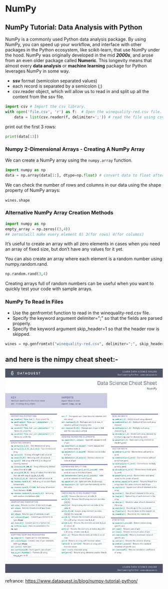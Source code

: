 # NumPy

## NumPy Tutorial: Data Analysis with Python

NumPy is a commonly used Python data analysis package. By using NumPy, you can speed up your workflow, and interface with other packages in the Python ecosystem, like scikit-learn, that use NumPy under the hood. NumPy was originally developed in the mid ***2000s***, and arose from an even older package called **Numeric**. This longevity means that almost every **data analysis** or **machine learning** package for Python leverages NumPy in some way.

- **ssv** format (semicolon separated values)
- each record is separated by a semicolon (;)
- csv.reader object, which will allow us to read in and split up all the content from the ssv file.

```py
import csv # Import the csv library.
with open('file.csv', 'r') as f:  # Open the winequality-red.csv file. 
    data = list(csv.reader(f, delimiter=';')) # read the file using csv and split it with ";"
```

print out the first 3 rows:

```py
print(data[:3])
```

### Numpy 2-Dimensional Arrays - Creating A NumPy Array

We can create a NumPy array using the `numpy.array` function.

```py
import numpy as np
data = np.array(data[1:], dtype=np.float) # convert data to float after line 1
```

We can check the number of rows and columns in our data using the shape property of NumPy arrays:

`wines.shape`

### Alternative NumPy Array Creation Methods

```py
import numpy as np
empty_array = np.zeros((3,4))
## zeros(will make every element 0) 3(for rows) 4(for columns)
```

It’s useful to create an array with all zero elements in cases when you need an array of fixed size, but don’t have any values for it yet.

You can also create an array where each element is a random number using numpy.random.rand.

```py
np.random.rand(3,4)
```

Creating arrays full of random numbers can be useful when you want to quickly test your code with sample arrays.

### NumPy To Read In Files

- Use the genfromtxt function to read in the winequality-red.csv file.
- Specify the keyword argument delimiter=";" so that the fields are parsed properly.
- Specify the keyword argument skip_header=1 so that the header row is skipped.

```py
wines = np.genfromtxt("winequality-red.csv", delimiter=";", skip_header=1)
```

## and here is the nimpy cheat sheet:-

![nimpy cheat sheet](./assets/numpy-cheat-sheet.jpg)

refrance: https://www.dataquest.io/blog/numpy-tutorial-python/